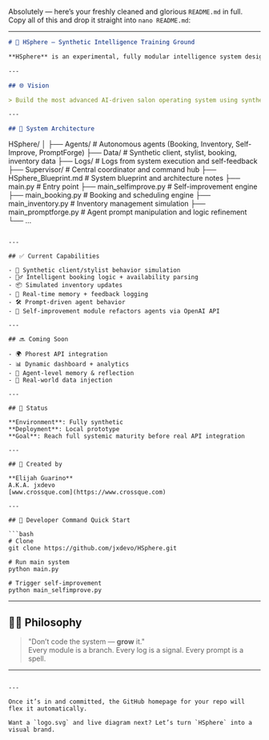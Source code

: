 Absolutely — here’s your freshly cleaned and glorious `README.md` in full. Copy all of this and drop it straight into `nano README.md`:

---

```markdown
# 🧠 HSphere – Synthetic Intelligence Training Ground

**HSphere** is an experimental, fully modular intelligence system designed to simulate and manage salon operations using synthetic data. Its purpose is to evolve into a **self-sufficient, self-governing, and self-improving AI ecosystem**, capable of integrating real-world APIs like Phorest in the future.

---

## 🌐 Vision

> Build the most advanced AI-driven salon operating system using synthetic simulation as a **sandbox for perfection** — until it's ready to soak in real-world data like a **sponge drinking a lake**.

---

## 🧱 System Architecture

```
HSphere/
│
├── Agents/                 # Autonomous agents (Booking, Inventory, Self-Improve, PromptForge)
├── Data/                   # Synthetic client, stylist, booking, inventory data
├── Logs/                   # Logs from system execution and self-feedback
├── Supervisor/             # Central coordinator and command hub
├── HSphere_Blueprint.md    # System blueprint and architecture notes
├── main.py                 # Entry point
├── main_selfimprove.py     # Self-improvement engine
├── main_booking.py         # Booking and scheduling engine
├── main_inventory.py       # Inventory management simulation
├── main_promptforge.py     # Agent prompt manipulation and logic refinement
└── ...
```

---

## ✅ Current Capabilities

- 🧠 Synthetic client/stylist behavior simulation  
- 💇‍♂️ Intelligent booking logic + availability parsing  
- 📦 Simulated inventory updates  
- 🔁 Real-time memory + feedback logging  
- 🛠 Prompt-driven agent behavior  
- 🧬 Self-improvement module refactors agents via OpenAI API  

---

## 🔜 Coming Soon

- 🌍 Phorest API integration  
- 📊 Dynamic dashboard + analytics  
- 🧭 Agent-level memory & reflection  
- 🧱 Real-world data injection  

---

## 🧪 Status

**Environment**: Fully synthetic  
**Deployment**: Local prototype  
**Goal**: Reach full systemic maturity before real API integration

---

## 👑 Created by

**Elijah Guarino**  
A.K.A. jxdevo  
[www.crossque.com](https://www.crossque.com)

---

## 🚀 Developer Command Quick Start

```bash
# Clone
git clone https://github.com/jxdevo/HSphere.git

# Run main system
python main.py

# Trigger self-improvement
python main_selfimprove.py
```

---

## 🧙‍♂️ Philosophy

> "Don’t code the system — **grow** it."  
> Every module is a branch. Every log is a signal. Every prompt is a spell.

---
```

---

Once it’s in and committed, the GitHub homepage for your repo will flex it automatically.

Want a `logo.svg` and live diagram next? Let’s turn `HSphere` into a visual brand.
